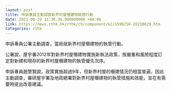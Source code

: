 ```yaml
---
layout: post
title: 申訴專員主動調查新界村屋僭建物執管行動
date: 2021-06-29 11:36:36.000000000 +08:00
link: https://news.rthk.hk/rthk/ch/component/k2/1598250-20210629.htm
categories: rthk
---
```


申訴專員公署主動調查，當局就新界村屋僭建物的執管行動。

公署說，屋宇署2012年對新界村屋僭建物實施新執法政策，按嚴重和風險程度訂定對新建和現存的新界村屋僭建物的執管優先次序。

申訴專員趙慧賢說，政策實施超過9年，但新界村屋的僭建情況仍相當普遍，因此主動調查，審研屋宇署及地政總署對新界村屋僭建物的執管措施和效能，並在有需要時提出改善建議。

